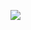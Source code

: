 ![](https://cdn.mathpix.com/snip/images/jjJdYdS-P8NhH-1f1QBBxB_rB7j71M6e2n1IPSVaOZM.original.fullsize.png)
